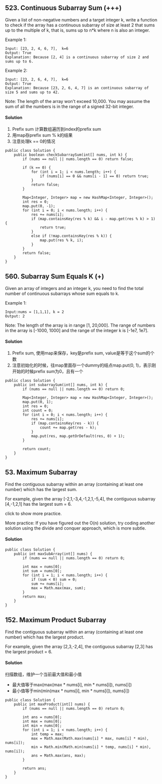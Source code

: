 ## 523. Continuous Subarray Sum (+++)

Given a list of non-negative numbers and a target integer k, write a function to check if the array has a continuous subarray of size at least 2 that sums up to the multiple of k, that is, sums up to n*k where n is also an integer.

Example 1:
~~~
Input: [23, 2, 4, 6, 7],  k=6
Output: True
Explanation: Because [2, 4] is a continuous subarray of size 2 and sums up to 6.
~~~

Example 2:
~~~
Input: [23, 2, 6, 4, 7],  k=6
Output: True
Explanation: Because [23, 2, 6, 4, 7] is an continuous subarray of size 5 and sums up to 42.
~~~

Note:
The length of the array won't exceed 10,000.
You may assume the sum of all the numbers is in the range of a signed 32-bit integer.

#### Solution
1. Prefix sum 计算数组遍历到index的prefix sum
2. 用map存prefix sum % k的结果
3. 注意处理k == 0的情况
~~~
public class Solution {
    public boolean checkSubarraySum(int[] nums, int k) {
        if (nums == null || nums.length == 0) return false;

        if (k == 0) {
            for (int i = 1; i < nums.length; i++) {
                if (nums[i] == 0 && nums[i - 1] == 0) return true;
            }
            return false;
        }

        Map<Integer, Integer> map = new HashMap<Integer, Integer>();
        int res = 0;
        map.put(0, -1);
        for (int i = 0; i < nums.length; i++) {
            res += nums[i];
            if (map.containsKey(res % k) && i - map.get(res % k) > 1) {
                return true;
            }
            else if (!map.containsKey(res % k)) {
                map.put(res % k, i);
            }
        }
        return false;
    }
}
~~~

## 560. Subarray Sum Equals K (+)
Given an array of integers and an integer k, you need to find the total number of continuous subarrays whose sum equals to k.

Example 1:
~~~
Input:nums = [1,1,1], k = 2
Output: 2
~~~

Note:
The length of the array is in range [1, 20,000].
The range of numbers in the array is [-1000, 1000] and the range of the integer k is [-1e7, 1e7].

#### Solution
1. Prefix sum, 使用map来保存，key是prefix sum, value是等于这个sum的个数
2. 注意初始化的时候，往map里面存一个dummy的结点map.put(0, 1)，表示刚开始的时候prefix sum为0，且有一个
~~~
public class Solution {
    public int subarraySum(int[] nums, int k) {
        if (nums == null || nums.length == 0) return 0;

        Map<Integer, Integer> map = new HashMap<Integer, Integer>();
        map.put(0, 1);
        int res = 0;
        int count = 0;
        for (int i = 0; i < nums.length; i++) {
            res += nums[i];
            if (map.containsKey(res - k)) {
                count += map.get(res - k);
            }
            map.put(res, map.getOrDefault(res, 0) + 1);
        }

        return count;
    }
}
~~~

## 53. Maximum Subarray
Find the contiguous subarray within an array (containing at least one number) which has the largest sum.

For example, given the array [-2,1,-3,4,-1,2,1,-5,4],
the contiguous subarray [4,-1,2,1] has the largest sum = 6.

click to show more practice.

More practice:
If you have figured out the O(n) solution, try coding another solution using the divide and conquer approach, which is more subtle.

#### Solution

~~~
public class Solution {
    public int maxSubArray(int[] nums) {
        if (nums == null || nums.length == 0) return 0;

        int max = nums[0];
        int sum = nums[0];
        for (int i = 1; i < nums.length; i++) {
            if (sum < 0) sum = 0;
            sum += nums[i];
            max = Math.max(max, sum);
        }
        return max;
    }
}
~~~

## 152. Maximum Product Subarray

Find the contiguous subarray within an array (containing at least one number) which has the largest product.

For example, given the array [2,3,-2,4],
the contiguous subarray [2,3] has the largest product = 6.

#### Solution
扫描数组，维护一个当前最大值和最小值
- 最大值等于max(max(max * nums[i], min * nums[i]), nums[i])
- 最小值等于min(min(max * nums[i], min * nums[i]), nums[i])

~~~
public class Solution {
    public int maxProduct(int[] nums) {
        if (nums == null || nums.length == 0) return 0;

        int ans = nums[0];
        int max = nums[0];
        int min = nums[0];
        for (int i = 1; i < nums.length; i++) {
            int temp = max;
            max = Math.max(Math.max(nums[i] * max, nums[i] * min), nums[i]);
            min = Math.min(Math.min(nums[i] * temp, nums[i] * min), nums[i]);
            ans = Math.max(ans, max);
        }

        return ans;
    }
}
~~~
